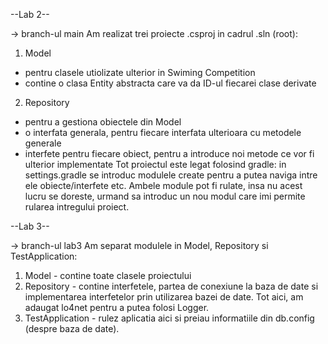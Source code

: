 --Lab 2--

-> branch-ul main
Am realizat trei proiecte .csproj in cadrul .sln (root):
1. Model
- pentru clasele utiolizate ulterior in Swiming Competition
- contine o clasa Entity abstracta care va da ID-ul fiecarei clase derivate
2. Repository
- pentru a gestiona obiectele din Model
- o interfata generala, pentru fiecare interfata ulterioara cu metodele generale
- interfete pentru fiecare obiect, pentru a introduce noi metode ce vor fi ulterior implementate
Tot proiectul este legat folosind gradle: in settings.gradle se introduc modulele create pentru a putea naviga intre ele obiecte/interfete etc.
Ambele module pot fi rulate, insa nu acest lucru se doreste,  urmand sa introduc un nou modul care imi permite rularea intregului proiect.

--Lab 3--

-> branch-ul lab3
Am separat modulele in Model, Repository si TestApplication:
1. Model - contine toate clasele proiectului
2. Repository - contine interfetele, partea de conexiune la baza de date si implementarea interfetelor prin utilizarea bazei de date. Tot aici, am adaugat lo4net pentru a putea folosi Logger.
3. TestApplication - rulez aplicatia aici si preiau informatiile din db.config (despre baza de date).
